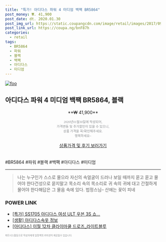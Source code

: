 ```yaml
--- 
title: "특가! 아디다스 파워 4 미디엄 백팩 BR5864" 
post_money: ₩. 41,900 
post_date: dt. 2020.01.30 
post_img_url: https://static.coupangcdn.com/image/retail/images/2017/09/11/10/9/21953349-753e-4ee8-93f0-4a1d3f49f2da.jpg 
post_link_url: https://coupa.ng/bnF87h 
categories: 
  - retail 
tags: 
  - BR5864 
  - 파워 
  - 블랙 
  - 백팩 
  - 아디다스 
  - 미디엄 
--- 
```

[![foo](https://static.coupangcdn.com/image/retail/images/2017/09/11/10/9/21953349-753e-4ee8-93f0-4a1d3f49f2da.jpg)](https://coupa.ng/bnF87h) 

## 아디다스 파워 4 미디엄 백팩 BR5864, 블랙 
<p style="text-align: center;">**₩ 41,900**</p> 
<p style="text-align: center;"><span style="color: #898c8f; font-family: Georgia,Times,serif; font-size: 0.75em;">2020년01월30일에 작성되어, <br>가격변동 및 추가할인이 있을 수 있으니,<br> 상품 가격을 꼭!확인해주세요.<br>행복하세요~</span> 
</p>	 
<div markdown="0" style="text-align: center;"><a href="https://coupa.ng/bnF87h" class="btn btn--success">상품가격 및 후기 보러가기</a></div> 
<br><br> 
  #BR5864 #파워 #블랙 #백팩 #아디다스 #미디엄 
<hr> 

> 나는 누구인가 스스로 물으라 자신의 속얼굴이 드러나 보일 때까지 묻고 묻고 물어야 한다건성으로 묻지말고 목소리 속의 목소리로 귀 속의 귀에 대고 간절하게 물어야 한다해답은 그 물음 속에 있다. 법정스님–  산에는 꽃이 피네 


### POWER LINK

* <a href="https://blog.naver.com/santokki14/221790201728" target="_blank">[특가] SS1705 아디다스 여성 ULT 우븐 3S 쇼...</a>
* <a href="https://blog.naver.com/santokki14/221768056147" target="_blank"> [생활] 아디다스속옷 정보 </a>
* <a href="https://blog.naver.com/fasyy4321/221789729475" target="_blank">[아디다스] 이월 12차 클라이마쿨 드로즈_라이트블루</a>

<span style="color: #898c8f; font-family: Georgia,Times,serif; font-size: 0.55em;">파트너스활동으로 작성자에게 일정액의 커미션이 제공될수 있습니다.</span> 
